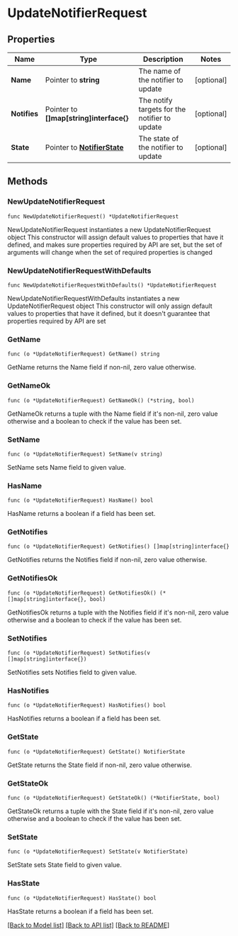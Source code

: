 # UpdateNotifierRequest

## Properties

Name | Type | Description | Notes
------------ | ------------- | ------------- | -------------
**Name** | Pointer to **string** | The name of the notifier to update | [optional] 
**Notifies** | Pointer to **[]map[string]interface{}** | The notify targets for the notifier to update | [optional] 
**State** | Pointer to [**NotifierState**](NotifierState.md) | The state of the notifier to update | [optional] 

## Methods

### NewUpdateNotifierRequest

`func NewUpdateNotifierRequest() *UpdateNotifierRequest`

NewUpdateNotifierRequest instantiates a new UpdateNotifierRequest object
This constructor will assign default values to properties that have it defined,
and makes sure properties required by API are set, but the set of arguments
will change when the set of required properties is changed

### NewUpdateNotifierRequestWithDefaults

`func NewUpdateNotifierRequestWithDefaults() *UpdateNotifierRequest`

NewUpdateNotifierRequestWithDefaults instantiates a new UpdateNotifierRequest object
This constructor will only assign default values to properties that have it defined,
but it doesn't guarantee that properties required by API are set

### GetName

`func (o *UpdateNotifierRequest) GetName() string`

GetName returns the Name field if non-nil, zero value otherwise.

### GetNameOk

`func (o *UpdateNotifierRequest) GetNameOk() (*string, bool)`

GetNameOk returns a tuple with the Name field if it's non-nil, zero value otherwise
and a boolean to check if the value has been set.

### SetName

`func (o *UpdateNotifierRequest) SetName(v string)`

SetName sets Name field to given value.

### HasName

`func (o *UpdateNotifierRequest) HasName() bool`

HasName returns a boolean if a field has been set.

### GetNotifies

`func (o *UpdateNotifierRequest) GetNotifies() []map[string]interface{}`

GetNotifies returns the Notifies field if non-nil, zero value otherwise.

### GetNotifiesOk

`func (o *UpdateNotifierRequest) GetNotifiesOk() (*[]map[string]interface{}, bool)`

GetNotifiesOk returns a tuple with the Notifies field if it's non-nil, zero value otherwise
and a boolean to check if the value has been set.

### SetNotifies

`func (o *UpdateNotifierRequest) SetNotifies(v []map[string]interface{})`

SetNotifies sets Notifies field to given value.

### HasNotifies

`func (o *UpdateNotifierRequest) HasNotifies() bool`

HasNotifies returns a boolean if a field has been set.

### GetState

`func (o *UpdateNotifierRequest) GetState() NotifierState`

GetState returns the State field if non-nil, zero value otherwise.

### GetStateOk

`func (o *UpdateNotifierRequest) GetStateOk() (*NotifierState, bool)`

GetStateOk returns a tuple with the State field if it's non-nil, zero value otherwise
and a boolean to check if the value has been set.

### SetState

`func (o *UpdateNotifierRequest) SetState(v NotifierState)`

SetState sets State field to given value.

### HasState

`func (o *UpdateNotifierRequest) HasState() bool`

HasState returns a boolean if a field has been set.


[[Back to Model list]](../README.md#documentation-for-models) [[Back to API list]](../README.md#documentation-for-api-endpoints) [[Back to README]](../README.md)


